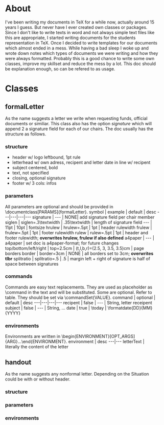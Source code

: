 # About
I've been writing my documents in TeX for a while now, actually around 15 years I guess. But never have I ever created own classes or
packages. Since I don't like to write texts in word and not always simple text files like this are appropriate, I started writing documents
for the students representation in TeX.
Once I decided to write templates for our documents which almost ended in a mess. While having a bad sleep I woke up and wrote down notes
which types of documents we were writing and how they were always formatted. Probably this is a good chance to write some own classes,
improve my skillset and reduce the mess by a lot.
This doc should be explanation enough, so can be refered to as usage.

# Classes
## formalLetter
As the name suggests a letter we write when requesting funds, official documents or similiar. This class also has the option _signature_
which will append 2 a signature field for each of our chairs. 
The doc usually has the structure as follows. 

### structure
- header w/ logo leftbound, 1pt rule
- letterhead w/ own adress, recipent and letter date in line w/ recipent
- subject centered, bold
- text, not specified
- closing, optional signature
- footer w/ 3 cols: infos

### parameters
All parameters are optional and should be provided in \\documentclass[PARAMS]{formalLetter}.
symbol | example | default | desc 
---|---|---|---
signature | --- | NONE| add signature field per chair member
siglen | siglen=.3\\textwidth | .35\\textwidth | length of signature field
--- | 11pt | 10pt | fontsize
hrulew | hrulew=.5pt | 1pt | header rulewidth
frulew | frulew=.5pt | 1pt | footer rulewidth
rulew | rulew=.5pt | 1pt | header and footer rulewidth; __overwrites hrulew, frulew if also defined__
a4paper | --- | a4paper | set doc is a4paper-format; for future changes
top/bottom/left/right | top=2.5cm | (t,l,b,r)=(2.5, 3, 3.5, 3.5)cm | page borders 
border | border=3cm | NONE | all borders set to 3cm; __overwrites tlbr__
splitratio | splitratio=.5 | .5 | margin left + right of signature is half of space between signatures

### commands
Commands are easy text replacements. They are used as placeholder as \command in the text and will be substituted. Some are optional. Refer to table. 
They should be set via \commandSet{VALUE}.
command | optional | default | desc
---|---|---|---
recipent | false | --- | String, letter receipent
subject | false | --- | String, ...
date | true | \\today | \\formatdate{DD}{MM}{YYYY}

### environments
Environments are written in \begin{ENVIRONMENT}[OPT_ARGS]{ARG}...\end{ENVIRONMENT}.
environment | desc
---|---
letterText | literally the content of the letter

## handout
As the name suggests any nonformal letter. Depending on the Situation could be with or without header.

### structure
### parameters
### environments
